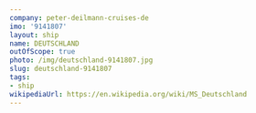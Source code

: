 ```yaml
---
company: peter-deilmann-cruises-de
imo: '9141807'
layout: ship
name: DEUTSCHLAND
outOfScope: true
photo: /img/deutschland-9141807.jpg
slug: deutschland-9141807
tags:
- ship
wikipediaUrl: https://en.wikipedia.org/wiki/MS_Deutschland
---
```

